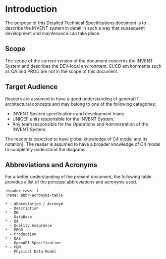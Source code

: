 # Introduction
The purpose of this Detailed Technical Specifications document is to describe the INVENT system in detail in such a way that subsequent development and maintenance can take place.

## Scope
The scope of the current version of the document concerns the INVENT System and describes the DEV-local environment.
CI/CD environments such as QA and PROD are not in the scope of this document.

## Target Audience
Readers are assumed to have a good understanding of general IT architectural concepts and may belong to one of the following categories:
* INVENT System specifications and development team;
* UNICEF units responsible for the INVENT System;
* Any team responsible for the Operations and Administration of the INVENT System.

The reader is expected to have global knowledge of [C4 model](https://c4model.com/) and its notation]. The reader is assumed to have a broader knowledge of C4 model to completely understand the diagrams.

## Abbreviations and Acronyms
For a better understanding of the present document, the following table provides a list of the principal abbreviations and acronyms used.

```{list-table} Abbreviations and Acronyms
:header-rows: 1
:name: abbr-acronyms-table

* - Abbreviation / Acronym
  - Description
* - DB
  - DataBase
* - QA
  - Quality Assurance
* - PROD
  - Production
* - OAS
  - OpenAPI Specification
* - PDM
  - Physical Data Model
```
